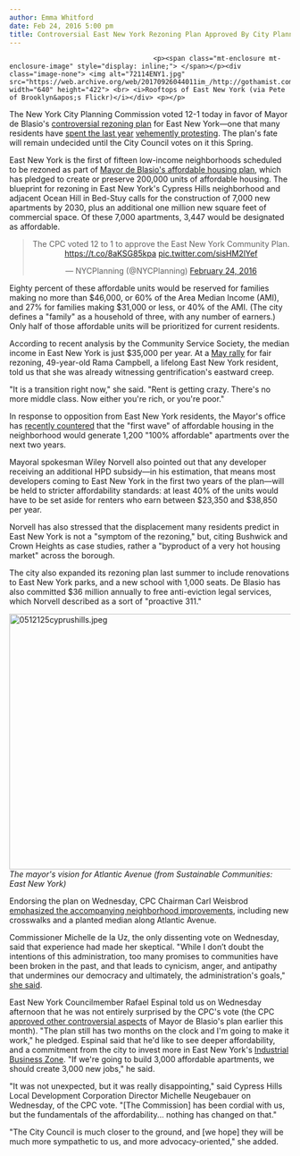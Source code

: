 ```yaml
---
author: Emma Whitford
date: Feb 24, 2016 5:00 pm
title: Controversial East New York Rezoning Plan Approved By City Planning Commission
---
```


	
										<p><span class="mt-enclosure mt-enclosure-image" style="display: inline;"> </span></p><div class="image-none"> <img alt="72114ENY1.jpg" src="https://web.archive.org/web/20170926044011im_/http://gothamist.com/attachments/nyc_ewhitford/72114ENY1.jpg" width="640" height="422"> <br> <i>Rooftops of East New York (via Pete of Brooklyn&apos;s Flickr)</i></div> <p></p>

<p>The New York City Planning Commission voted 12-1 today in favor of Mayor de Blasio&apos;s <a href="https://web.archive.org/web/20170926044011/http://gothamist.com/2016/02/10/affordable_housing_battle.php">controversial rezoning plan</a> for East New York&#x2014;one that many residents have <a href="https://web.archive.org/web/20170926044011/http://gothamist.com/2015/09/21/affordable_housing_east_ny.php">spent the last year</a> <a href="https://web.archive.org/web/20170926044011/http://gothamist.com/2016/02/24/affordable_housing_protest.php">vehemently protesting</a>. The plan&apos;s fate will remain undecided until the City Council votes on it this Spring. </p>

<p>East New York is the first of fifteen low-income neighborhoods scheduled to be rezoned as part of <a href="https://web.archive.org/web/20170926044011/http://gothamist.com/2016/02/10/affordable_housing_battle.php">Mayor de Blasio&apos;s affordable housing plan</a>, which has pledged to create or preserve 200,000 units of affordable housing. The blueprint for rezoning in East New York&apos;s Cypress Hills neighborhood and adjacent Ocean Hill in Bed-Stuy calls for the construction of 7,000 new apartments by 2030, plus an additional one million new square feet of commercial space. Of these 7,000 apartments, 3,447 would be designated as affordable.</p>

<center><blockquote class="twitter-tweet" data-lang="en"><p lang="en" dir="ltr">The CPC voted 12 to 1 to approve the East New York Community Plan. <a href="https://web.archive.org/web/20170926044011/https://t.co/8aKSG85kpa">https://t.co/8aKSG85kpa</a> <a href="https://web.archive.org/web/20170926044011/https://t.co/sisHM2lYef">pic.twitter.com/sisHM2lYef</a></p>&#x2014; NYCPlanning (@NYCPlanning) <a href="https://web.archive.org/web/20170926044011/https://twitter.com/NYCPlanning/status/702537527543140352">February 24, 2016</a></blockquote>
<script async src="//web.archive.org/web/20170926044011js_/http://platform.twitter.com/widgets.js" charset="utf-8"></script></center>

<p>Eighty percent of these affordable units would be reserved for families making no more than $46,000, or 60% of the Area Median Income (AMI), and 27% for families making $31,000 or less, or 40% of the AMI. (The city defines a &quot;family&quot; as a household of three, with any number of earners.) Only half of those affordable units will be prioritized for current residents. </p>

<p>According to recent analysis by the Community Service Society, the median income in East New York is just $35,000 per year. At a <a href="https://web.archive.org/web/20170926044011/http://gothamist.com/2015/05/13/east_new_york_gentrification.php">May rally</a> for fair rezoning, 49-year-old Rama Campbell, a lifelong East New York resident, told us that she was already witnessing gentrification&apos;s eastward creep.</p>

<p>&quot;It is a transition right now,&quot; she said. &quot;Rent is getting crazy. There&apos;s no more middle class. Now either you&apos;re rich, or you&apos;re poor.&quot;</p>

<p>In response to opposition from East New York residents, the Mayor&apos;s office has <a href="https://web.archive.org/web/20170926044011/http://gothamist.com/2015/12/04/east_new_york_gentrification.php">recently countered</a> that the &quot;first wave&quot; of affordable housing in the neighborhood would generate 1,200 &quot;100% affordable&quot; apartments over the next two years.</p>

<p>Mayoral spokesman Wiley Norvell also pointed out that any developer receiving an additional HPD subsidy&#x2014;in his estimation, that means most developers coming to East New York in the first two years of the plan&#x2014;will be held to stricter affordability standards: at least 40% of the units would have to be set aside for renters who earn between $23,350 and $38,850 per year.</p>

<p>Norvell has also stressed that the displacement many residents predict in East New York is not a &quot;symptom of the rezoning,&quot; but, citing Bushwick and Crown Heights as case studies, rather a &quot;byproduct of a very hot housing market&quot; across the borough.</p>

<p>The city also expanded its rezoning plan last summer to include renovations to East New York parks, and a new school with 1,000 seats. De Blasio has also committed $36 million annually to free anti-eviction legal services, which Norvell described as a sort of &quot;proactive 311.&quot; </p>

<p><span class="mt-enclosure mt-enclosure-image" style="display: inline;"> </span></p><div class="image-none"> <img alt="0512125cyprushills.jpeg" src="https://web.archive.org/web/20170926044011im_/http://gothamist.com/attachments/nyc_ewhitford/0512125cyprushills.jpeg" width="640" height="457"> <br> <i>The mayor&apos;s vision for Atlantic Avenue (from Sustainable Communities: East New York)</i></div> <p></p>

<p>Endorsing the plan on Wednesday, CPC Chairman Carl Weisbrod <a href="https://web.archive.org/web/20170926044011/http://www1.nyc.gov/site/planning/about/press-releases/pr-20160224.page">emphasized the accompanying neighborhood improvements</a>, including new crosswalks and a planted median along Atlantic Avenue. </p>

<p>Commissioner Michelle de la Uz, the only dissenting vote on Wednesday, said that experience had made her skeptical. &quot;While I don&#x2019;t doubt the intentions of this administration, too many promises to communities have been broken in the past, and that leads to cynicism, anger, and antipathy that undermines our democracy and ultimately, the administration&apos;s goals,&quot; <a href="https://web.archive.org/web/20170926044011/https://www.dnainfo.com/new-york/20160224/east-new-york/east-new-york-rezoning-plan-passes-city-planning-commission">she said</a>. </p>

<p>East New York Councilmember Rafael Espinal told us on Wednesday afternoon that he was not entirely surprised by the CPC&apos;s vote (the CPC <a href="https://web.archive.org/web/20170926044011/https://www.dnainfo.com/new-york/20160203/civic-center/de-blasios-controversial-rezoning-plan-approved-by-planning-commission">approved other controversial aspects</a> of Mayor de Blasio&apos;s plan earlier this month). &quot;The plan still has two months on the clock and I&apos;m going to make it work,&quot; he pledged. Espinal said that he&apos;d like to see deeper affordability, and a commitment from the city to invest more in East New York&apos;s <a href="https://web.archive.org/web/20170926044011/http://www.nycedc.com/project/east-new-york-industrial-business-zone">Industrial Business Zone</a>. &quot;If we&apos;re going to build 3,000 affordable apartments, we should create 3,000 new jobs,&quot; he said. </p>

<p>&quot;It was not unexpected, but it was really disappointing,&quot; said Cypress Hills Local Development Corporation Director Michelle Neugebauer on Wednesday, of the CPC vote. &quot;[The Commission] has been cordial with us, but the fundamentals of the affordability... nothing has changed on that.&quot; </p>

<p>&quot;The City Council is much closer to the ground, and [we hope] they will be much more sympathetic to us, and more advocacy-oriented,&quot; she added. </p>					
										
									
				